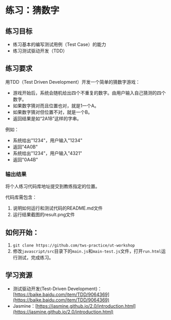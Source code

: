 # 练习：猜数字
## 练习目标

- 练习基本的编写测试用例（Test Case）的能力
- 练习测试驱动开发（TDD）

## 练习要求

用TDD（Test Driven Development）开发一个简单的猜数字游戏：

- 游戏开始后，系统会随机给出四个不重复的数字。由用户输入自己猜测的四个数字。
- 如果数字猜对而且位置也对，就是1一个A。
- 如果数字猜对但位置不对，就是一个B。
- 返回结果是如“2A1B”这样的字串。

例如：

- 系统给出"1234"，用户输入"1234"
- 返回"4A0B"
- 系统给出"1234"，用户输入"4321"
- 返回"0A4B"

### 输出结果

将个人练习代码库地址提交到教练指定的位置。

代码库需包含：

1. 说明如何运行和测试代码的README.md文件
2. 运行结果截图的result.png文件

## 如何开始：

1. `git clone https://github.com/tws-practice/ut-workshop`
2. 修改`javascript/src`目录下的`main.js`和`main-test.js`文件，打开`run.html`运行测试，完成练习。

## 学习资源

- 测试驱动开发(Test-Driven Development)：[https://baike.baidu.com/item/TDD/9064369](https://baike.baidu.com/item/TDD/9064369)
- Jasmine：[https://jasmine.github.io/2.0/introduction.html](https://jasmine.github.io/2.0/introduction.html)


